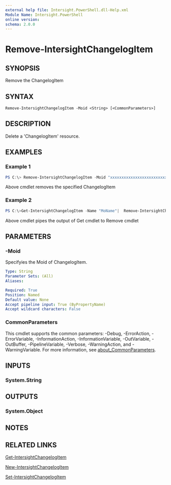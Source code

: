 ```yaml
---
external help file: Intersight.PowerShell.dll-Help.xml
Module Name: Intersight.PowerShell
online version:
schema: 2.0.0
---
```


# Remove-IntersightChangelogItem

## SYNOPSIS
Remove the ChangelogItem

## SYNTAX

```
Remove-IntersightChangelogItem -Moid <String> [<CommonParameters>]
```

## DESCRIPTION
Delete a &apos;ChangelogItem&apos; resource.

## EXAMPLES

### Example 1
```powershell
PS C:\> Remove-IntersightChangelogItem -Moid "xxxxxxxxxxxxxxxxxxxxxxxxxxx"
```
Above cmdlet removes the specified ChangelogItem 

### Example 2
```powershell
PS C:\>Get-IntersightChangelogItem -Name "MoName"|  Remove-IntersightChangelogItem
```
Above cmdlet pipes the output of Get cmdlet to Remove cmdlet

## PARAMETERS

### -Moid
Specifyies the Moid of ChangelogItem.

```yaml
Type: String
Parameter Sets: (All)
Aliases:

Required: True
Position: Named
Default value: None
Accept pipeline input: True (ByPropertyName)
Accept wildcard characters: False
```

### CommonParameters
This cmdlet supports the common parameters: -Debug, -ErrorAction, -ErrorVariable, -InformationAction, -InformationVariable, -OutVariable, -OutBuffer, -PipelineVariable, -Verbose, -WarningAction, and -WarningVariable. For more information, see [about_CommonParameters](http://go.microsoft.com/fwlink/?LinkID=113216).

## INPUTS

### System.String

## OUTPUTS

### System.Object
## NOTES

## RELATED LINKS

[Get-IntersightChangelogItem](./Get-IntersightChangelogItem.md)

[New-IntersightChangelogItem](./New-IntersightChangelogItem.md)

[Set-IntersightChangelogItem](./Set-IntersightChangelogItem.md)

